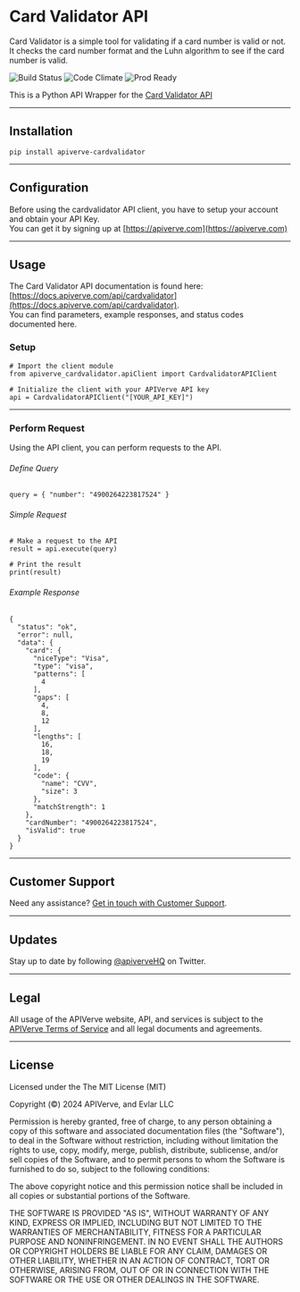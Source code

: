Card Validator API
============

Card Validator is a simple tool for validating if a card number is valid or not. It checks the card number format and the Luhn algorithm to see if the card number is valid.

![Build Status](https://img.shields.io/badge/build-passing-green)
![Code Climate](https://img.shields.io/badge/maintainability-B-purple)
![Prod Ready](https://img.shields.io/badge/production-ready-blue)

This is a Python API Wrapper for the [Card Validator API](https://apiverve.com/marketplace/api/cardvalidator)

---

## Installation
	pip install apiverve-cardvalidator

---

## Configuration

Before using the cardvalidator API client, you have to setup your account and obtain your API Key.  
You can get it by signing up at [https://apiverve.com](https://apiverve.com)

---

## Usage

The Card Validator API documentation is found here: [https://docs.apiverve.com/api/cardvalidator](https://docs.apiverve.com/api/cardvalidator).  
You can find parameters, example responses, and status codes documented here.

### Setup

```
# Import the client module
from apiverve_cardvalidator.apiClient import CardvalidatorAPIClient

# Initialize the client with your APIVerve API key
api = CardvalidatorAPIClient("[YOUR_API_KEY]")
```

---


### Perform Request
Using the API client, you can perform requests to the API.

###### Define Query

```
query = { "number": "4900264223817524" }
```

###### Simple Request

```
# Make a request to the API
result = api.execute(query)

# Print the result
print(result)
```

###### Example Response

```
{
  "status": "ok",
  "error": null,
  "data": {
    "card": {
      "niceType": "Visa",
      "type": "visa",
      "patterns": [
        4
      ],
      "gaps": [
        4,
        8,
        12
      ],
      "lengths": [
        16,
        18,
        19
      ],
      "code": {
        "name": "CVV",
        "size": 3
      },
      "matchStrength": 1
    },
    "cardNumber": "4900264223817524",
    "isValid": true
  }
}
```

---

## Customer Support

Need any assistance? [Get in touch with Customer Support](https://apiverve.com/contact).

---

## Updates
Stay up to date by following [@apiverveHQ](https://twitter.com/apiverveHQ) on Twitter.

---

## Legal

All usage of the APIVerve website, API, and services is subject to the [APIVerve Terms of Service](https://apiverve.com/terms) and all legal documents and agreements.

---

## License
Licensed under the The MIT License (MIT)

Copyright (&copy;) 2024 APIVerve, and Evlar LLC

Permission is hereby granted, free of charge, to any person obtaining a copy of this software and associated documentation files (the "Software"), to deal in the Software without restriction, including without limitation the rights to use, copy, modify, merge, publish, distribute, sublicense, and/or sell copies of the Software, and to permit persons to whom the Software is furnished to do so, subject to the following conditions:

The above copyright notice and this permission notice shall be included in all copies or substantial portions of the Software.

THE SOFTWARE IS PROVIDED "AS IS", WITHOUT WARRANTY OF ANY KIND, EXPRESS OR IMPLIED, INCLUDING BUT NOT LIMITED TO THE WARRANTIES OF MERCHANTABILITY, FITNESS FOR A PARTICULAR PURPOSE AND NONINFRINGEMENT. IN NO EVENT SHALL THE AUTHORS OR COPYRIGHT HOLDERS BE LIABLE FOR ANY CLAIM, DAMAGES OR OTHER LIABILITY, WHETHER IN AN ACTION OF CONTRACT, TORT OR OTHERWISE, ARISING FROM, OUT OF OR IN CONNECTION WITH THE SOFTWARE OR THE USE OR OTHER DEALINGS IN THE SOFTWARE.